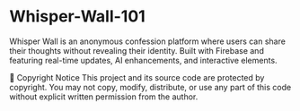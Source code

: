 # Whisper-Wall-101
Whisper Wall is an anonymous confession platform where users can share their thoughts without revealing their identity. Built with Firebase and featuring real-time updates, AI enhancements, and interactive elements.

🚫 Copyright Notice
This project and its source code are protected by copyright.
You may not copy, modify, distribute, or use any part of this code without explicit written permission from the author.

